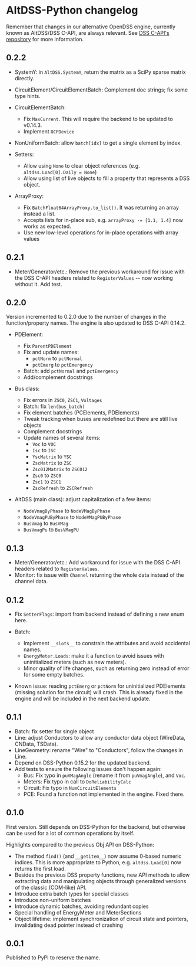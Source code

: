# AltDSS-Python changelog

Remember that changes in our alternative OpenDSS engine, currently known as AltDSS/DSS C-API, are always
relevant. See [DSS C-API's repository](https://github.com/dss-extensions/dss_capi/) for more information.

## 0.2.2

- SystemY: in `AltDSS.SystemY`, return the matrix as a SciPy sparse matrix directly.
- CircuitElement/CircuitElementBatch: Complement doc strings; fix some type hints.
- CircuitElementBatch: 
    - Fix `MaxCurrent`. This will require the backend to be updated to v0.14.3.
    - Implement `OCPDevice`

- NonUniformBatch: allow `batch[idx]` to get a single element by index.
- Setters: 
    - Allow using `None` to clear object references (e.g. `altdss.Load[0].Daily = None`)
    - Allow using list of live objects to fill a property that represents a DSS object.
- ArrayProxy: 
    - Fix `BatchFloat64ArrayProxy.to_list()`. It was returning an array instead a list.
    - Accepts lists for in-place sub, e.g. `arrayProxy -= [1.1, 1.4]` now works as expected.
    - Use new low-level operations for in-place operations with array values


## 0.2.1

- Meter/Generator/etc.: Remove the previous workaround for issue with the DSS C-API headers related to `RegisterValues` -- now working without it. Add test.

## 0.2.0

Version incremented to 0.2.0 due to the number of changes in the function/property names. The engine is also updated to DSS C-API 0.14.2.

- PDElement: 
    - Fix `ParentPDElement`
    - Fix and update names:
        - `pctNorm` to `pctNormal`
        - `pctEmerg` to `pctEmergency`
    - Batch: add `pctNormal` and `pctEmergency`
    - Add/complement docstrings

- Bus class: 
    - Fix errors in `ZSC0`, `ZSC1`, `Voltages`
    - Batch: fix `len(bus_batch)`
    - Fix element batches (PCElements, PDElements)
    - Tweak tracking when buses are redefined but there are still live objects
    - Complement docstrings
    - Update names of several items:
        - `Voc` to `VOC`
        - `Isc` to `ISC`
        - `YscMatrix` to `YSC`
        - `ZscMatrix` to `ZSC`
        - `Zsc012Matrix` to `ZSC012`
        - `Zsc0` to `ZSC0`
        - `Zsc1` to `ZSC1`
        - `ZscRefresh` to `ZSCRefresh`

- AltDSS (main class): adjust capitalization of a few items:
    - `NodeVmagByPhase` to `NodeVMagByPhase`
    - `NodeVmagPUByPhase` to `NodeVMagPUByPhase`
    - `BusVmag` to `BusVMag`
    - `BusVmagPu` to `BusVMagPU`


## 0.1.3

- Meter/Generator/etc.: Add workaround for issue with the DSS C-API headers related to `RegisterValues`.
- Monitor: fix issue with `Channel` returning the whole data instead of the channel data.

## 0.1.2

- Fix `SetterFlags`: import from backend instead of defining a new enum here.
- Batch:
    - Implement `__slots__` to constrain the attributes and avoid accidental names.
    - `EnergyMeter.Loads`: make it a function to avoid issues with uninitialized meters (such as new meters).
    - Minor quality of life changes, such as returning zero instead of error for some empty batches.

- Known issue: reading `pctEmerg` or `pctNorm` for uninitialized PDElements (missing solution for the circuit) will crash. This is already fixed in the engine and will be included in the next backend update.


## 0.1.1

- Batch: fix setter for single object
- Line: adjust Conductors to allow any conductor data object (WireData, CNData, TSData).
- LineGeometry: rename "Wire" to "Conductors", follow the changes in Line.
- Depend on DSS-Python 0.15.2 for the updated backend.
- Add tests to ensure the following issues don't happen again:
    - Bus: Fix typo in `puVMagAngle` (rename it from `puVmagAngle`), and `Voc`.
    - Meters: Fix typo in call to `DoReliabilityCalc`
    - Circuit: Fix typo in `NumCircuitElements`
    - PCE: Found a function not implemented in the engine. Fixed there.

## 0.1.0

First version. Still depends on DSS-Python for the backend, but otherwise can be used for a lot of common operations by itself.

Highlights compared to the previous Obj API on DSS-Python:

- The method `find()` (and `__getitem__`) now assume 0-based numeric indices. This is more appropriate to Python, e.g. `altdss.Load[0]` now returns the first load.
- Besides the previous DSS property functions, new API methods to allow extracting data and manipulating objects through generalized versions of the classic (COM-like) API.
- Introduce extra batch types for special classes
- Introduce non-uniform batches
- Introduce dynamic batches, avoiding redundant copies
- Special handling of EnergyMeter and MeterSections
- Object lifetime: implement synchronization of circuit state and pointers, invalidating dead pointer instead of crashing


 ## 0.0.1

 Published to PyPI to reserve the name.
